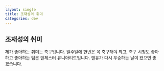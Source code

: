 ```yaml
---
layout: single
title: 조재성의 취미
categories: dev
---
```



## 조재성의 취미

 제가 좋아하는 취미는 축구입니다. 일주일에 한번은 꼭 축구해야 되고, 축구 시청도 좋아하고 좋아하는 팀은 맨체스터 유니아티드입니다. 
 맨유가 다시 우승하는 날이 왔으면 좋겠습니다. 
